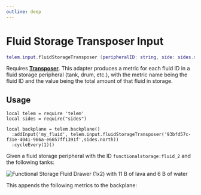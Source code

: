 ```yaml
---
outline: deep
---
```


# Fluid Storage Transposer Input <RepoLink path="lib/input/FluidStorageTransposerInputAdapter.lua" />

```lua
telem.input.fluidStorageTransposer (peripheralID: string, side: sides.side)
```
Requires **[Transposer](https://ocdoc.cil.li/block:transposer)**.
This adapter produces a metric for each fluid ID in a fluid storage peripheral (tank, drum, etc.), with the metric name being the fluid ID and the value being the total amount of that fluid in storage.

## Usage

```lua{4}
local telem = require 'telem'
local sides = require("sides")

local backplane = telem.backplane()
  :addInput('my_fluid', telem.input.fluidStorageTransposer('93bfd57c-f31e-4041-966a-e6657ff1391f',sides.north))
  :cycleEvery(1)()
```

Given a fluid storage peripheral with the ID `functionalstorage:fluid_2` and the following tanks:

![Functional Storage Fluid Drawer (1x2) with 11 B of lava and 6 B of water](/assets/tanks.png)

This appends the following metrics to the backplane:

<MetricTable
  :metrics="[
    {
      name: 'storage:minecraft:lava',
      value: 11000,
      unit: 'mB',
      adapter: 'my_fluid',
      source: 'functionalstorage:fluid_2'
    },
    {
      name: 'storage:minecraft:water',
      value: 6000,
      unit: 'mB',
      adapter: 'my_fluid',
      source: 'functionalstorage:fluid_2'
    }
  ]"
/>